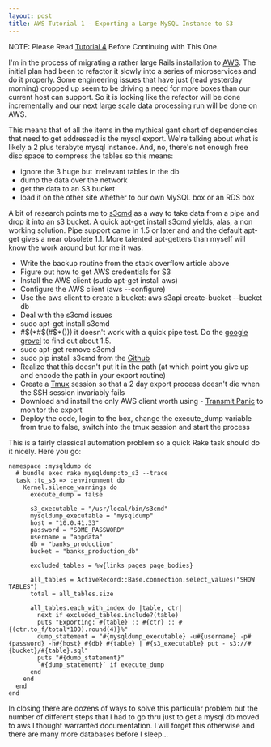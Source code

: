 ```yaml
---
layout: post
title: AWS Tutorial 1 - Exporting a Large MySQL Instance to S3
---
```

NOTE: Please Read [Tutorial 4](https://fuzzygroup.github.io/blog/2016/08/28/aws-tutorial-4-rds-data-loading-into-aurora-run-in-circles-scream-and-shout-the-oh-shite-moment.html) Before Continuing with This One.

I'm in the process of migrating a rather large Rails installation to [AWS](http://aws.amazon.com/).  The initial plan had been to refactor it slowly into a series of microservices and do it properly.  Some engineering issues that have just (read yesterday morning) cropped up seem to be driving a need for more boxes than our current host can support.  So it is looking like the refactor will be done incrementally and our next large scale data processing run will be done on AWS. 

This means that of all the items in the mythical gant chart of dependencies that need to get addressed is the mysql export.  We're talking about what is likely a 2 plus terabyte mysql instance.  And, no, there's not enough free disc space to compress the tables so this means:

* ignore the 3 huge but irrelevant tables in the db
* dump the data over the network
* get the data to an S3 bucket
* load it on the other site whether to our own MySQL box or an RDS box

A bit of research points me to [s3cmd](http://serverfault.com/questions/605796/how-to-pipe-a-mysql-dump-to-s3cmd) as a way to take data from a pipe and drop it into an s3 bucket.  A quick apt-get install s3cmd yields, alas, a non working solution.  Pipe support came in 1.5 or later and and the default apt-get gives a near obsolete 1.1.  More talented apt-getters than myself will know the work around but for me it was:

* Write the backup routine from the stack overflow article above
* Figure out how to get AWS credentials for S3
* Install the AWS client (sudo apt-get install aws)
* Configure the AWS client (aws --configure)
* Use the aws client to create a bucket: aws s3api create-bucket --bucket db
* Deal with the s3cmd issues
* sudo apt-get install s3cmd
* #$(*#$(#$*())) it doesn't work with a quick pipe test.  Do the [google grovel](https://github.com/s3tools/s3cmd/issues/270) to find out about 1.5.
* sudo apt-get remove s3cmd
* sudo pip install s3cmd from the [Github](https://github.com/s3tools/s3cmd/blob/master/INSTALL)
* Realize that this doesn't put it in the path (at which point you give up and encode the path in your export routine)
* Create a [Tmux](https://tmux.github.io/) session so that a 2 day export process doesn't die when the SSH session invariably fails
* Download and install the only AWS client worth using - [Transmit Panic](http://panic.com/transmit/) to monitor the export
* Deploy the code, login to the box, change the execute_dump variable from true to false, switch into the tmux session and start the process

This is a fairly classical automation problem so a quick Rake task should do it nicely.  Here you go:

    namespace :mysqldump do
      # bundle exec rake mysqldump:to_s3 --trace
      task :to_s3 => :environment do
        Kernel.silence_warnings do 
          execute_dump = false

          s3_executable = "/usr/local/bin/s3cmd"
          mysqldump_executable = "mysqldump"
          host = "10.0.41.33"
          password = "SOME_PASSWORD"
          username = "appdata"
          db = "banks_production"
          bucket = "banks_production_db"
    
          excluded_tables = %w{links pages page_bodies}
    
          all_tables = ActiveRecord::Base.connection.select_values("SHOW TABLES")
          total = all_tables.size

          all_tables.each_with_index do |table, ctr|
            next if excluded_tables.include?(table)
            puts "Exporting: #{table} :: #{ctr} :: #{(ctr.to_f/total*100).round(4)}%"
            dump_statement = "#{mysqldump_executable} -u#{username} -p#{password} -h#{host} #{db} #{table} | #{s3_executable} put - s3://#{bucket}/#{table}.sql"      
            puts "#{dump_statement}"
            `#{dump_statement}` if execute_dump
          end
        end
      end
    end

In closing there are dozens of ways to solve this particular problem but the number of different steps that I had to go thru just to get a mysql db moved to aws I thought warranted documentation.  I will forget this otherwise and there are many more databases before I sleep...


